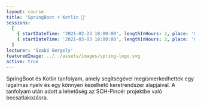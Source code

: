 ```yaml
---
layout: course
title: 'SpringBoot + Kotlin 🍃'
sessions:
  [
    { startDateTime: '2021-02-23 18:00:00', lengthInHours: 2, place: 'Google Meet' },
    { startDateTime: '2021-03-03 18:00:00', lengthInHours: 2, place: 'Google Meet' }
  ]
lecturer: 'Szabó Gergely'
featuredImage: ../../assets/images/spring-logo.svg
active: true
---
```


SpringBoot és Kotlin tanfolyam, amely segítségével megismerkedhettek egy izgalmas nyelv és egy könnyen kezelhető keretrendszer alapjaival. A tanfolyam után adott a lehetőség az SCH-Pincér projektbe való becsatlakozásra.
